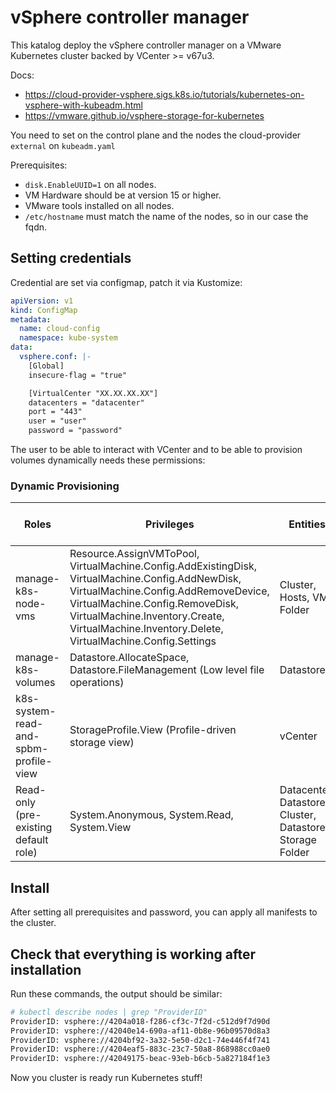 # vSphere controller manager

This katalog deploy the vSphere controller manager on a VMware Kubernetes cluster backed by VCenter >= v67u3.

Docs:

- <https://cloud-provider-vsphere.sigs.k8s.io/tutorials/kubernetes-on-vsphere-with-kubeadm.html>
- <https://vmware.github.io/vsphere-storage-for-kubernetes>

You need to set on the control plane and the nodes the cloud-provider `external` on `kubeadm.yaml`

Prerequisites:

- `disk.EnableUUID=1` on all nodes.
- VM Hardware should be at version 15 or higher.
- VMware tools installed on all nodes.
- `/etc/hostname` must match the name of the nodes, so in our case the fqdn.

## Setting credentials

Credential are set via configmap, patch it via Kustomize:

```yaml
apiVersion: v1
kind: ConfigMap
metadata:
  name: cloud-config
  namespace: kube-system
data:
  vsphere.conf: |-
    [Global]
    insecure-flag = "true"

    [VirtualCenter "XX.XX.XX.XX"]
    datacenters = "datacenter"
    port = "443"
    user = "user"
    password = "password"
```

The user to be able to interact with VCenter and to be able to provision volumes dynamically needs these permissions:

### Dynamic Provisioning

| Roles | Privileges | Entities | Propagate to Children |
|---|---|---|---|
|manage-k8s-node-vms | Resource.AssignVMToPool, VirtualMachine.Config.AddExistingDisk, VirtualMachine.Config.AddNewDisk, VirtualMachine.Config.AddRemoveDevice, VirtualMachine.Config.RemoveDisk, VirtualMachine.Inventory.Create, VirtualMachine.Inventory.Delete, VirtualMachine.Config.Settings | Cluster, Hosts, VM Folder | Yes
|manage-k8s-volumes | Datastore.AllocateSpace, Datastore.FileManagement (Low level file operations) | Datastore | No
|k8s-system-read-and-spbm-profile-view | StorageProfile.View (Profile-driven storage view) | vCenter | No
|Read-only (pre-existing default role) | System.Anonymous, System.Read, System.View | Datacenter, Datastore Cluster, Datastore Storage Folder | No

## Install

After setting all prerequisites and password, you can apply all manifests to the cluster.

## Check that everything is working after installation

Run these commands, the output should be similar:

```bash
# kubectl describe nodes | grep "ProviderID"
ProviderID: vsphere://4204a018-f286-cf3c-7f2d-c512d9f7d90d
ProviderID: vsphere://42040e14-690a-af11-0b8e-96b09570d8a3
ProviderID: vsphere://4204bf92-3a32-5e50-d2c1-74e446f4f741
ProviderID: vsphere://4204eaf5-883c-23c7-50a8-868988cc0ae0
ProviderID: vsphere://42049175-beac-93eb-b6cb-5a827184f1e3
```

Now you cluster is ready run Kubernetes stuff!
